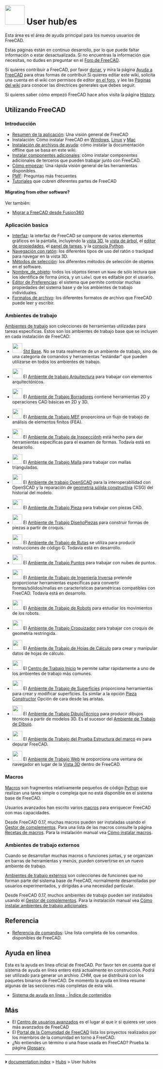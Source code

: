 # <img alt="" src=images/User_hub.png  style="width:64px;"> User hub/es



Esta área es el área de ayuda principal para los nuevos usuarios de FreeCAD.


<div class="mw-translate-fuzzy">

Estas páginas están en continuo desarrollo, por lo que puede faltar información o estar desactualizada. Si no encuentras la información que necesitas, no dudes en preguntar en el [Foro de FreeCAD](http://forum.freecadweb.org).


</div>

Si quieres contribuir a FreeCAD, por favor [donar](donate/es.md), y mira la página [Ayuda a FreeCAD](Help_FreeCAD/es.md) para otras formas de contribuir.Si quieres editar este wiki, solicita una cuenta en el wiki con permisos de editor [en el foro](https://forum.freecadweb.org/viewtopic.php?f=21&t=6830), y lee las [Páginas del wiki](WikiPages/es.md) para conocer las directrices generales que debes seguir.

Si quieres saber cómo empezó FreeCAD hace años visita la página [History](History/es.md).



## Utilizando FreeCAD 



### Introducción

-   [Resumen de la aplicación](About_FreeCAD/es.md): Una visión general de FreeCAD
-   Instalación: Cómo instalar FreeCAD en [Windows](Installing_on_Windows/es.md), [Linux](Installing_on_Linux/es.md) y [Mac](Installing_on_Mac/es.md)
-   [Instalación de archivos de ayuda](Installing_Helpfile/es.md): cómo instalar la documentación offline que se basa en este wiki.
-   [Instalar componentes adicionales](Installing_additional_components/es.md): cómo instalar componentes adicionales de terceros que pueden trabajar junto con FreeCAD.
-   [Cómo empezar](Getting_started/es.md): Una rápida visión general de las herramientas disponibles.
-   [PMF](Frequently_asked_questions/es.md): Preguntas más frecuentes
-   [Tutoriales](Tutorials/es.md) que cubren diferentes partes de FreeCAD

#### Migrating from other software? 


<div class="mw-translate-fuzzy">

Ver también:

-   [Migrar a FreeCAD desde Fusion360](Migrating_to_FreeCAD_from_Fusion360/es.md)


</div>



### Aplicación basica 


<div class="mw-translate-fuzzy">

-   [Interfaz](Interface/es.md): la interfaz de FreeCAD se compone de varios elementos gráficos en la pantalla, incluyendo la [vista 3D](3D_view/es.md), la [vista de árbol](Tree_view/es.md), el [editor de propiedades](Property_editor/es.md), el [panel de tareas](Task_panel/es.md), y la [consola Python](Python_console/es.md).
-   [Navegación con ratón](Mouse_navigation/es.md): los diferentes tipos de uso del ratón o trackpad para navegar en la vista 3D.
-   [Métodos de selección](Selection_methods/es.md): los diferentes métodos de selección de objetos en el software.
-   [Nombre_de_objeto](Object_name/es.md): todos los objetos tienen un `Name` de sólo lectura que los identifica de forma única, y un `Label` que es editable por el usuario.
-   [Editor de Preferencias](Preferences_Editor/es.md): el sistema que permite controlar muchas propiedades del sistema base y de los ambientes de trabajo individuales.
-   [Formatos de archivo](Import_Export/es.md): los diferentes formatos de archivo que FreeCAD puede leer y escribir.


</div>



### Ambientes de trabajo 

[Ambientes de trabajo](Workbenches/es.md) son colecciones de herramientas utilizadas para tareas específicas. Estos son los ambientes de trabajo base que se incluyen en cada instalación de FreeCAD:


<div class="mw-translate-fuzzy">

-   <img alt="" src=images/Freecad.svg  style="width:32px;"> [Std Base](Std_Base/es.md). No se trata realmente de un ambiente de trabajo, sino de una categoría de comandos y herramientas \"estándar\" que pueden utilizarse en todos los ambientes de trabajo.


</div>

-   <img alt="" src=images/Workbench_Arch.svg  style="width:32px;"> El [Ambiente de trabajo Arquitectura](Arch_Workbench/es.md) para trabajar con elementos arquitectónicos.

-   <img alt="" src=images/Workbench_Draft.svg  style="width:32px;"> El [Ambiente de Trabajo Borradores](Draft_Workbench/es.md) contiene herramientas 2D y operaciones CAD básicas en 2D y 3D.

-   <img alt="" src=images/Workbench_FEM.svg  style="width:32px;"> El [Ambiente de Trabajo MEF](FEM_Workbench/es.md) proporciona un flujo de trabajo de análisis de elementos finitos (FEA).


<div class="mw-translate-fuzzy">

-   <img alt="" src=images/Workbench_Inspection.svg  style="width:32px;"> El [Ambiente de Trabajo de Inspecciónh](Inspection_Workbench/es.md) está hecho para dar herramientas específicas para el examen de formas. Todavía está en desarrollo.


</div>

-   <img alt="" src=images/Workbench_Mesh.svg  style="width:32px;"> El [Ambiente de Trabajo Malla](Mesh_Workbench/es.md) para trabajar con mallas trianguladas.

-   <img alt="" src=images/Workbench_OpenSCAD.svg  style="width:32px;"> El [Ambiente de trabajo OpenSCAD](OpenSCAD_Workbench/es.md) para la interoperabilidad con OpenSCAD y la reparación de [geometría sólida constructiva](Constructive_solid_geometry/es.md) (CSG) del historial del modelo.


<div class="mw-translate-fuzzy">

-   <img alt="" src=images/Workbench_Part.svg  style="width:32px;"> El [Ambiente de Trabajo Pieza](Part_Workbench/es.md) para trabajar con piezas CAD.


</div>

-   <img alt="" src=images/Workbench_PartDesign.svg  style="width:32px;"> El [Ambiente de Trabajo DiseñoPiezas](PartDesign_Workbench/es.md) para construir formas de piezas a partir de croquis.


<div class="mw-translate-fuzzy">

-   <img alt="" src=images/Workbench_Path.svg  style="width:32px;"> El [Ambiente de Trabajo de Rutas](Path_Workbench/es.md) se utiliza para producir instrucciones de código G. Todavía está en desarrollo.


</div>

-   <img alt="" src=images/Workbench_Points.svg  style="width:32px;"> El [Ambiente de Trabajo Puntos](Points_Workbench/es.md) para trabajar con nubes de puntos.


<div class="mw-translate-fuzzy">

-   <img alt="" src=images/Workbench_Reverse_Engineering.svg  style="width:32px;"> El [Ambiente de Trabajo de Ingeniería Inversa](Reverse_Engineering_Workbench/es.md) pretende proporcionar herramientas específicas para convertir formas/sólidos/mallas en características paramétricas compatibles con FreeCAD. Todavía está en desarrollo.


</div>


<div class="mw-translate-fuzzy">

-   <img alt="" src=images/Workbench_Robot.svg  style="width:32px;"> El [Ambiente de Trabajo de Robots](Robot_Workbench/es.md) para estudiar los movimientos de los robots.


</div>

-   <img alt="" src=images/Workbench_Sketcher.svg  style="width:32px;"> El [Ambiente de Trabajo Croquizador](Sketcher_Workbench/es.md) para trabajar con croquis de geometría restringida.

-   <img alt="" src=images/Workbench_Spreadsheet.svg  style="width:32px;"> El [Ambiente de Trabajo de Hojas de Cálculo](Spreadsheet_Workbench/es.md) para crear y manipular datos de hojas de cálculo.


<div class="mw-translate-fuzzy">

-   <img alt="" src=images/Workbench_Start.svg  style="width:32px;"> El [Centro de Trabajo Inicio](Start_Workbench/es.md) te permite saltar rápidamente a uno de los ambientes de trabajo más comunes.


</div>

-   <img alt="" src=images/Workbench_Surface.svg  style="width:32px;"> El [Ambiente de Trabajo de Superficies](Surface_Workbench/es.md) proporciona herramientas para crear y modificar superficies. Es similar a la opción [Pieza Constructor](Part_Builder/es.md) Opción de cara desde las aristas.


<div class="mw-translate-fuzzy">

-   <img alt="" src=images/Workbench_TechDraw.svg  style="width:32px;"> El [Ambiente de Trabajo DibujoTécnico](TechDraw_Workbench/es.md) para producir dibujos técnicos a partir de modelos 3D. Es el sucesor del [Ambiente de Trabajo de Dibujo](Drawing_Workbench/es.md).


</div>

-   <img alt="" src=images/Workbench_Test.svg  style="width:32px;"> El [Ambiente de Trabajo del Prueba Estructura del marco](Testing/es.md) es para depurar FreeCAD.

-   <img alt="" src=images/Workbench_Web.svg  style="width:32px;"> El [Ambiente de Trabajo Web](Web_Workbench/es.md) te proporciona una ventana de navegador en lugar de la [Vista 3D](3D_view/es.md) dentro de FreeCAD.

### Macros

[Macros](Macros/es.md) son fragmentos relativamente pequeños de código [Python](Python/es.md) que realizan una tarea simple o compleja que no está disponible en el sistema base de FreeCAD.

Usuarios avanzados han escrito varios [macros](macros/es.md) para enriquecer FreeCAD con mas capacidades.

Desde FreeCAD 0.17, muchas macros pueden ser instaladas usando el [Gestor de complementos](Std_AddonMgr/es.md). Para una lista de las macros consulte la página [Recetas de macros](Macros_recipes/es.md). Para la instalación manual vea [Cómo instalar macros](How_to_install_macros/es.md).



### Ambientes de trabajo externos 

Cuando se desarrollan muchas macros o funciones juntas, y se organizan en barras de herramientas y menús, pueden convertirse en un nuevo ambiente de trabajo.

[Ambientes de trabajo externos](External_workbenches/es.md) son colecciones de funciones que no forman parte del sistema base de FreeCAD, normalmente desarrolladas por usuarios experimentados, y dirigidas a una necesidad particular.

Desde FreeCAD 0.17, muchos ambientes de trabajo pueden ser instalados usando el [Gestor de complementos](Std_AddonMgr/es.md). Para la instalación manual vea [Cómo instalar ambientes de trabajo adicionales](How_to_install_additional_workbenches/es.md).



## Referencia

-   [Referencia de comandos](List_of_Commands/es.md): Una lista completa de los comandos disponibles de FreeCAD.



## Ayuda en línea 

Esta es la ayuda en línea oficial de FreeCAD. Por favor ten en cuenta que el sistema de ayuda en línea entero está actualmente en construcción. Podrá ser utilizado para generar un archivo .CHM, que se distribuirá con los paquetes binarios de FreeCAD. De momento la ayuda en línea resume algunas de las secciones más completas de esta wiki.

-   [Sistema de ayuda en línea - Índice de contenidos](Online_Help_Toc/es.md)



## Más

-   El [Centro de usuarios avanzados](Power_users_hub/es.md) es el lugar al que ir si quieres ver usos más avanzados de FreeCAD
-   El [Portal de la Comunidad de FreeCAD](FreeCAD_Community_Portal/es.md) lista los proyectos realizados por los miembros de la comunidad en torno a FreeCAD.
-   ¿No entiendes un término o una frase usada en FreeCAD? Prueba la página [Glossary](Glossary/es.md).



---
⏵ [documentation index](../README.md) > [Hubs](Category_Hubs.md) > User hub/es
